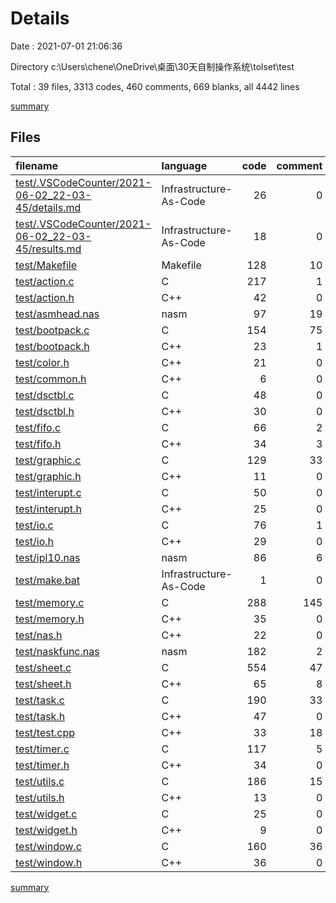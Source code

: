 # Details

Date : 2021-07-01 21:06:36

Directory c:\Users\chene\OneDrive\桌面\30天自制操作系统\tolset\test

Total : 39 files,  3313 codes, 460 comments, 669 blanks, all 4442 lines

[summary](results.md)

## Files
| filename | language | code | comment | blank | total |
| :--- | :--- | ---: | ---: | ---: | ---: |
| [test/.VSCodeCounter/2021-06-02_22-03-45/details.md](/test/.VSCodeCounter/2021-06-02_22-03-45/details.md) | Infrastructure-As-Code | 26 | 0 | 6 | 32 |
| [test/.VSCodeCounter/2021-06-02_22-03-45/results.md](/test/.VSCodeCounter/2021-06-02_22-03-45/results.md) | Infrastructure-As-Code | 18 | 0 | 7 | 25 |
| [test/Makefile](/test/Makefile) | Makefile | 128 | 10 | 48 | 186 |
| [test/action.c](/test/action.c) | C | 217 | 1 | 43 | 261 |
| [test/action.h](/test/action.h) | C++ | 42 | 0 | 6 | 48 |
| [test/asmhead.nas](/test/asmhead.nas) | nasm | 97 | 19 | 31 | 147 |
| [test/bootpack.c](/test/bootpack.c) | C | 154 | 75 | 45 | 274 |
| [test/bootpack.h](/test/bootpack.h) | C++ | 23 | 1 | 5 | 29 |
| [test/color.h](/test/color.h) | C++ | 21 | 0 | 3 | 24 |
| [test/common.h](/test/common.h) | C++ | 6 | 0 | 2 | 8 |
| [test/dsctbl.c](/test/dsctbl.c) | C | 48 | 0 | 9 | 57 |
| [test/dsctbl.h](/test/dsctbl.h) | C++ | 30 | 0 | 3 | 33 |
| [test/fifo.c](/test/fifo.c) | C | 66 | 2 | 13 | 81 |
| [test/fifo.h](/test/fifo.h) | C++ | 34 | 3 | 8 | 45 |
| [test/graphic.c](/test/graphic.c) | C | 129 | 33 | 13 | 175 |
| [test/graphic.h](/test/graphic.h) | C++ | 11 | 0 | 0 | 11 |
| [test/interupt.c](/test/interupt.c) | C | 50 | 0 | 7 | 57 |
| [test/interupt.h](/test/interupt.h) | C++ | 25 | 0 | 3 | 28 |
| [test/io.c](/test/io.c) | C | 76 | 1 | 15 | 92 |
| [test/io.h](/test/io.h) | C++ | 29 | 0 | 3 | 32 |
| [test/ipl10.nas](/test/ipl10.nas) | nasm | 86 | 6 | 14 | 106 |
| [test/make.bat](/test/make.bat) | Infrastructure-As-Code | 1 | 0 | 0 | 1 |
| [test/memory.c](/test/memory.c) | C | 288 | 145 | 89 | 522 |
| [test/memory.h](/test/memory.h) | C++ | 35 | 0 | 6 | 41 |
| [test/nas.h](/test/nas.h) | C++ | 22 | 0 | 3 | 25 |
| [test/naskfunc.nas](/test/naskfunc.nas) | nasm | 182 | 2 | 26 | 210 |
| [test/sheet.c](/test/sheet.c) | C | 554 | 47 | 98 | 699 |
| [test/sheet.h](/test/sheet.h) | C++ | 65 | 8 | 14 | 87 |
| [test/task.c](/test/task.c) | C | 190 | 33 | 33 | 256 |
| [test/task.h](/test/task.h) | C++ | 47 | 0 | 8 | 55 |
| [test/test.cpp](/test/test.cpp) | C++ | 33 | 18 | 6 | 57 |
| [test/timer.c](/test/timer.c) | C | 117 | 5 | 24 | 146 |
| [test/timer.h](/test/timer.h) | C++ | 34 | 0 | 3 | 37 |
| [test/utils.c](/test/utils.c) | C | 186 | 15 | 14 | 215 |
| [test/utils.h](/test/utils.h) | C++ | 13 | 0 | 1 | 14 |
| [test/widget.c](/test/widget.c) | C | 25 | 0 | 6 | 31 |
| [test/widget.h](/test/widget.h) | C++ | 9 | 0 | 2 | 11 |
| [test/window.c](/test/window.c) | C | 160 | 36 | 47 | 243 |
| [test/window.h](/test/window.h) | C++ | 36 | 0 | 5 | 41 |

[summary](results.md)